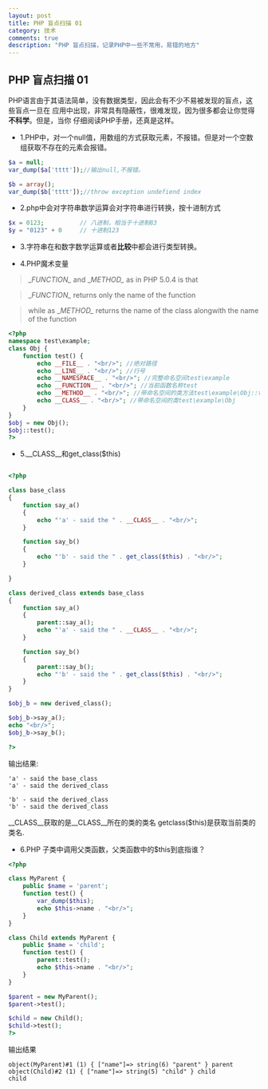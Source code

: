 ```yaml
---
layout: post
title: PHP 盲点扫描 01
category: 技术
comments: true
description: "PHP 盲点扫描，记录PHP中一些不常用，易错的地方"
---
```


## PHP 盲点扫描 01
PHP语言由于其语法简单，没有数据类型，因此会有不少不易被发现的盲点，这些盲点一旦在
应用中出现，非常具有隐蔽性，很难发现，因为很多都会让你觉得**不科学**。但是，当你
仔细阅读PHP手册，还真是这样。


*   1.PHP中，对一个null值，用数组的方式获取元素，不报错。但是对一个空数组获取不存在的元素会报错。

```php
$a = null;
var_dump($a['tttt']);//输出null,不报错。

$b = array();
var_dump($b['tttt']);//throw exception undefiend index
```

*   2.php中会对字符串数学运算会对字符串进行转换，按十进制方式

```php
$x = 0123;          // 八进制，相当于十进制83
$y = "0123" + 0     // 十进制123
```

*   3.字符串在和数字数学运算或者**比较**中都会进行类型转换。

*   4.PHP魔术变量
>\__FUNCTION\__ and \__METHOD\__ as in PHP 5.0.4 is that

>\__FUNCTION\__ returns only the name of the function

>while as \__METHOD\__ returns the name of the class alongwith the name of the function

```php
<?php
namespace test\example;
class Obj {
    function test() {
        echo __FILE__ . "<br/>"; //绝对路径
        echo __LINE__ . "<br/>"; //行号
        echo __NAMESPACE__ . "<br/>"; //完整命名空间test\example
        echo __FUNCTION__ . "<br/>"; //当前函数名称test
        echo __METHOD__ . "<br/>"; //带命名空间的类方法test\example\Obj::test
        echo __CLASS__ . "<br/>"; //带命名空间的类test\example\Obj
    }
}
$obj = new Obj();
$obj::test();
?>
```

*   5.__CLASS__和get_class($this)

```php

<?php

class base_class
{
    function say_a()
    {
        echo "'a' - said the " . __CLASS__ . "<br/>";
    }

    function say_b()
    {
        echo "'b' - said the " . get_class($this) . "<br/>";
    }

}

class derived_class extends base_class
{
    function say_a()
    {
        parent::say_a();
        echo "'a' - said the " . __CLASS__ . "<br/>";
    }

    function say_b()
    {
        parent::say_b();
        echo "'b' - said the " . get_class($this) . "<br/>";
    }
}

$obj_b = new derived_class();

$obj_b->say_a();
echo "<br/>";
$obj_b->say_b();

?>
```
输出结果:

```
'a' - said the base_class
'a' - said the derived_class

'b' - said the derived_class
'b' - said the derived_class
```

__CLASS__获取的是__CLASS__所在的类的类名
getclass($this)是获取当前类的类名.

*   6.PHP 子类中调用父类函数，父类函数中的$this到底指谁？

```php
<?php

class MyParent {
    public $name = 'parent';
    function test() {
        var_dump($this);
        echo $this->name . "<br/>";
    }
}

class Child extends MyParent {
    public $name = 'child';
    function test() {
        parent::test();
        echo $this->name . "<br/>";
    }
}

$parent = new MyParent();
$parent->test();

$child = new Child();
$child->test();
?>
```
输出结果
```
object(MyParent)#1 (1) { ["name"]=> string(6) "parent" } parent
object(Child)#2 (1) { ["name"]=> string(5) "child" } child
child
```
